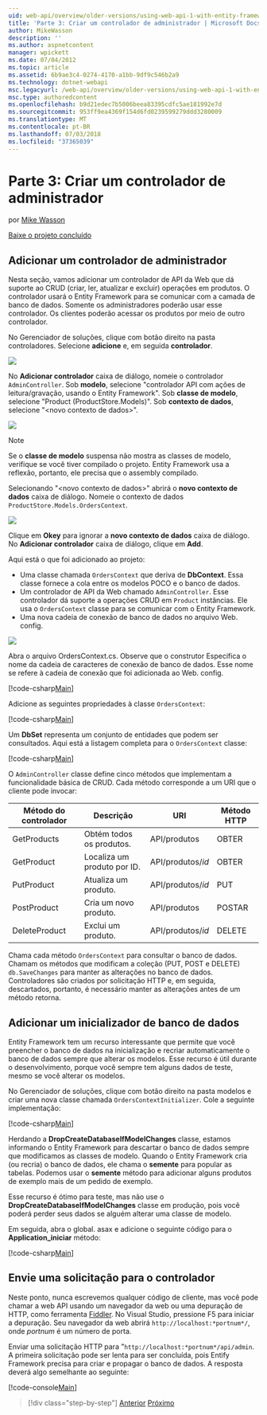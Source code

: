 ```yaml
---
uid: web-api/overview/older-versions/using-web-api-1-with-entity-framework-5/using-web-api-with-entity-framework-part-3
title: 'Parte 3: Criar um controlador de administrador | Microsoft Docs'
author: MikeWasson
description: ''
ms.author: aspnetcontent
manager: wpickett
ms.date: 07/04/2012
ms.topic: article
ms.assetid: 6b9ae3c4-0274-4170-a1bb-9df9c546b2a9
ms.technology: dotnet-webapi
msc.legacyurl: /web-api/overview/older-versions/using-web-api-1-with-entity-framework-5/using-web-api-with-entity-framework-part-3
msc.type: authoredcontent
ms.openlocfilehash: b9d21edec7b5006beea83395cdfc5ae181992e7d
ms.sourcegitcommit: 953ff9ea4369f154d6fd0239599279ddd3280009
ms.translationtype: MT
ms.contentlocale: pt-BR
ms.lasthandoff: 07/03/2018
ms.locfileid: "37365039"
---
```

<a name="part-3-creating-an-admin-controller"></a>Parte 3: Criar um controlador de administrador
====================
por [Mike Wasson](https://github.com/MikeWasson)

[Baixe o projeto concluído](http://code.msdn.microsoft.com/ASP-NET-Web-API-with-afa30545)

## <a name="add-an-admin-controller"></a>Adicionar um controlador de administrador

Nesta seção, vamos adicionar um controlador de API da Web que dá suporte ao CRUD (criar, ler, atualizar e excluir) operações em produtos. O controlador usará o Entity Framework para se comunicar com a camada de banco de dados. Somente os administradores poderão usar esse controlador. Os clientes poderão acessar os produtos por meio de outro controlador.

No Gerenciador de soluções, clique com botão direito na pasta controladores. Selecione **adicione** e, em seguida **controlador**.

![](using-web-api-with-entity-framework-part-3/_static/image1.png)

No **Adicionar controlador** caixa de diálogo, nomeie o controlador `AdminController`. Sob **modelo**, selecione &quot;controlador API com ações de leitura/gravação, usando o Entity Framework&quot;. Sob **classe de modelo**, selecione "Product (ProductStore.Models)". Sob **contexto de dados**, selecione "&lt;novo contexto de dados&gt;".

![](using-web-api-with-entity-framework-part-3/_static/image2.png)

> [!NOTE]
> Se o **classe de modelo** suspensa não mostra as classes de modelo, verifique se você tiver compilado o projeto. Entity Framework usa a reflexão, portanto, ele precisa que o assembly compilado.


Selecionando "&lt;novo contexto de dados&gt;" abrirá o **novo contexto de dados** caixa de diálogo. Nomeie o contexto de dados `ProductStore.Models.OrdersContext`.

![](using-web-api-with-entity-framework-part-3/_static/image3.png)

Clique em **Okey** para ignorar a **novo contexto de dados** caixa de diálogo. No **Adicionar controlador** caixa de diálogo, clique em **Add**.

Aqui está o que foi adicionado ao projeto:

- Uma classe chamada `OrdersContext` que deriva de **DbContext**. Essa classe fornece a cola entre os modelos POCO e o banco de dados.
- Um controlador de API da Web chamado `AdminController`. Esse controlador dá suporte a operações CRUD em `Product` instâncias. Ele usa o `OrdersContext` classe para se comunicar com o Entity Framework.
- Uma nova cadeia de conexão de banco de dados no arquivo Web. config.

![](using-web-api-with-entity-framework-part-3/_static/image4.png)

Abra o arquivo OrdersContext.cs. Observe que o construtor Especifica o nome da cadeia de caracteres de conexão de banco de dados. Esse nome se refere à cadeia de conexão que foi adicionada ao Web. config.

[!code-csharp[Main](using-web-api-with-entity-framework-part-3/samples/sample1.cs)]

Adicione as seguintes propriedades à classe `OrdersContext`:

[!code-csharp[Main](using-web-api-with-entity-framework-part-3/samples/sample2.cs)]

Um **DbSet** representa um conjunto de entidades que podem ser consultados. Aqui está a listagem completa para o `OrdersContext` classe:

[!code-csharp[Main](using-web-api-with-entity-framework-part-3/samples/sample3.cs)]

O `AdminController` classe define cinco métodos que implementam a funcionalidade básica de CRUD. Cada método corresponde a um URI que o cliente pode invocar:

| Método do controlador | Descrição | URI | Método HTTP |
| --- | --- | --- | --- |
| GetProducts | Obtém todos os produtos. | API/produtos | OBTER |
| GetProduct | Localiza um produto por ID. | API/produtos/*id* | OBTER |
| PutProduct | Atualiza um produto. | API/produtos/*id* | PUT |
| PostProduct | Cria um novo produto. | API/produtos | POSTAR |
| DeleteProduct | Exclui um produto. | API/produtos/*id* | DELETE |

Chama cada método `OrdersContext` para consultar o banco de dados. Chamam os métodos que modificam a coleção (PUT, POST e DELETE) `db.SaveChanges` para manter as alterações no banco de dados. Controladores são criados por solicitação HTTP e, em seguida, descartados, portanto, é necessário manter as alterações antes de um método retorna.

## <a name="add-a-database-initializer"></a>Adicionar um inicializador de banco de dados

Entity Framework tem um recurso interessante que permite que você preencher o banco de dados na inicialização e recriar automaticamente o banco de dados sempre que alterar os modelos. Esse recurso é útil durante o desenvolvimento, porque você sempre tem alguns dados de teste, mesmo se você alterar os modelos.

No Gerenciador de soluções, clique com botão direito na pasta modelos e criar uma nova classe chamada `OrdersContextInitializer`. Cole a seguinte implementação:

[!code-csharp[Main](using-web-api-with-entity-framework-part-3/samples/sample4.cs)]

Herdando a **DropCreateDatabaseIfModelChanges** classe, estamos informando o Entity Framework para descartar o banco de dados sempre que modificamos as classes de modelo. Quando o Entity Framework cria (ou recria) o banco de dados, ele chama o **semente** para popular as tabelas. Podemos usar o **semente** método para adicionar alguns produtos de exemplo mais de um pedido de exemplo.

Esse recurso é ótimo para teste, mas não use o **DropCreateDatabaseIfModelChanges** classe em produção, pois você poderá perder seus dados se alguém alterar uma classe de modelo.

Em seguida, abra o global. asax e adicione o seguinte código para o **Application\_iniciar** método:

[!code-csharp[Main](using-web-api-with-entity-framework-part-3/samples/sample5.cs)]

## <a name="send-a-request-to-the-controller"></a>Envie uma solicitação para o controlador

Neste ponto, nunca escrevemos qualquer código de cliente, mas você pode chamar a web API usando um navegador da web ou uma depuração de HTTP, como ferramenta [Fiddler](http://www.fiddler2.com/fiddler2/). No Visual Studio, pressione F5 para iniciar a depuração. Seu navegador da web abrirá `http://localhost:*portnum*/`, onde *portnum* é um número de porta.

Enviar uma solicitação HTTP para "`http://localhost:*portnum*/api/admin`. A primeira solicitação pode ser lenta para ser concluída, pois Entify Framework precisa para criar e propagar o banco de dados. A resposta deverá algo semelhante ao seguinte:

[!code-console[Main](using-web-api-with-entity-framework-part-3/samples/sample6.cmd)]

> [!div class="step-by-step"]
> [Anterior](using-web-api-with-entity-framework-part-2.md)
> [Próximo](using-web-api-with-entity-framework-part-4.md)
